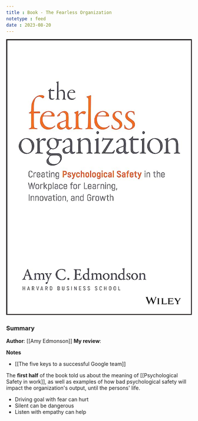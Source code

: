 ```yaml
---
title : Book - The Fearless Organization
notetype : feed
date : 2023-08-20
---
```



![book-cover-fealess-organization](/assets/img/book-fearless-orgnization.jpg)
### Summary
**Author**: [[Amy Edmonson]]
**My review**: 

**Notes**
- [[The five keys to a successful Google team]]

The **first half** of the book told us about the meaning of [[Psychological Safety in work]], as well as examples of how bad psychological safety will impact the organization's output, until the persons' life.

- Driving goal with fear can hurt
- Silent can be dangerous
- Listen with empathy can help


